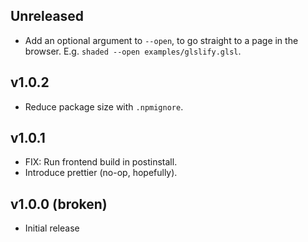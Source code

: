 ## Unreleased

- Add an optional argument to `--open`, to go straight to a page in the browser.
  E.g. `shaded --open examples/glslify.glsl`.

## v1.0.2

- Reduce package size with `.npmignore`.

## v1.0.1

- FIX: Run frontend build in postinstall.
- Introduce prettier (no-op, hopefully).

## v1.0.0 (broken)

- Initial release

